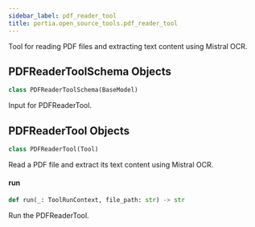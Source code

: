 ```yaml
---
sidebar_label: pdf_reader_tool
title: portia.open_source_tools.pdf_reader_tool
---
```


Tool for reading PDF files and extracting text content using Mistral OCR.

## PDFReaderToolSchema Objects

```python
class PDFReaderToolSchema(BaseModel)
```

Input for PDFReaderTool.

## PDFReaderTool Objects

```python
class PDFReaderTool(Tool)
```

Read a PDF file and extract its text content using Mistral OCR.

#### run

```python
def run(_: ToolRunContext, file_path: str) -> str
```

Run the PDFReaderTool.

